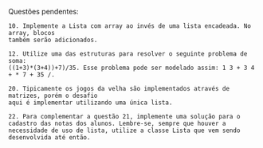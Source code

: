 Questões pendentes:

    10. Implemente a Lista com array ao invés de uma lista encadeada. No array, blocos
    também serão adicionados.

    12. Utilize uma das estruturas para resolver o seguinte problema de soma:
    ((1+3)*(3+4))+7)/35. Esse problema pode ser modelado assim: 1 3 + 3 4 + * 7 + 35 /.

    20. Tipicamente os jogos da velha são implementados através de matrizes, porém o desafio
    aqui é implementar utilizando uma única lista.

    22. Para complementar a questão 21, implemente uma solução para o cadastro das notas dos alunos. Lembre-se, sempre que houver a necessidade de uso de lista, utilize a classe Lista que vem sendo desenvolvida até então.
